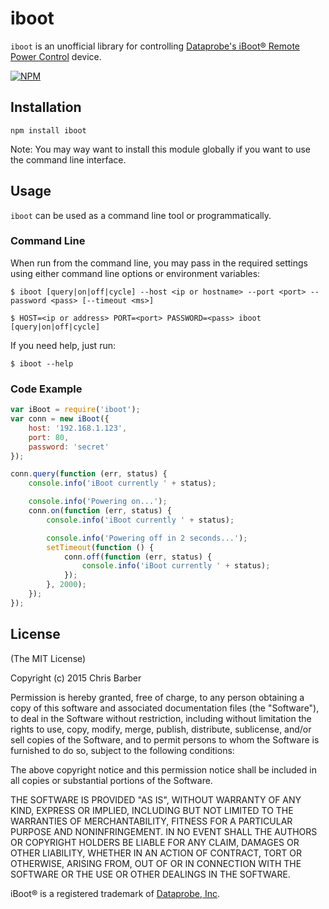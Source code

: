 # iboot

`iboot` is an unofficial library for controlling [Dataprobe's iBoot® Remote Power Control](http://dataprobe.com/iboot.html) device.

[![NPM](https://nodei.co/npm/iboot.png?downloads=true&stars=true)](https://nodei.co/npm/iboot/)

## Installation

```
npm install iboot
```

Note: You may way want to install this module globally if you want to use the command line
interface.

## Usage

`iboot` can be used as a command line tool or programmatically.

### Command Line

When run from the command line, you may pass in the required settings using either
command line options or environment variables:

```
$ iboot [query|on|off|cycle] --host <ip or hostname> --port <port> --password <pass> [--timeout <ms>]
```

```
$ HOST=<ip or address> PORT=<port> PASSWORD=<pass> iboot [query|on|off|cycle]
```

If you need help, just run:

```
$ iboot --help
```

### Code Example

```javascript
var iBoot = require('iboot');
var conn = new iBoot({
    host: '192.168.1.123',
    port: 80,
    password: 'secret'
});

conn.query(function (err, status) {
    console.info('iBoot currently ' + status);

    console.info('Powering on...');
    conn.on(function (err, status) {
        console.info('iBoot currently ' + status);

        console.info('Powering off in 2 seconds...');
        setTimeout(function () {
            conn.off(function (err, status) {
                console.info('iBoot currently ' + status);
            });
        }, 2000);
    });
});
```

## License

(The MIT License)

Copyright (c) 2015 Chris Barber

Permission is hereby granted, free of charge, to any person obtaining a copy
of this software and associated documentation files (the "Software"), to deal
in the Software without restriction, including without limitation the rights
to use, copy, modify, merge, publish, distribute, sublicense, and/or sell
copies of the Software, and to permit persons to whom the Software is
furnished to do so, subject to the following conditions:

The above copyright notice and this permission notice shall be included in
all copies or substantial portions of the Software.

THE SOFTWARE IS PROVIDED "AS IS", WITHOUT WARRANTY OF ANY KIND, EXPRESS OR
IMPLIED, INCLUDING BUT NOT LIMITED TO THE WARRANTIES OF MERCHANTABILITY,
FITNESS FOR A PARTICULAR PURPOSE AND NONINFRINGEMENT. IN NO EVENT SHALL THE
AUTHORS OR COPYRIGHT HOLDERS BE LIABLE FOR ANY CLAIM, DAMAGES OR OTHER
LIABILITY, WHETHER IN AN ACTION OF CONTRACT, TORT OR OTHERWISE, ARISING FROM,
OUT OF OR IN CONNECTION WITH THE SOFTWARE OR THE USE OR OTHER DEALINGS IN
THE SOFTWARE.

iBoot® is a registered trademark of [Dataprobe, Inc](http://dataprobe.com/).
